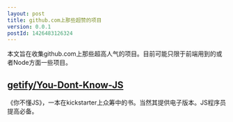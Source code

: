 ```yaml
---
layout: post
title: github.com上那些超赞的项目
version: 0.0.1
postId: 1426483126324
---
```


本文旨在收集github.com上那些超高人气的项目。目前可能只限于前端用到的或者Node方面一些项目。


## [getify/You-Dont-Know-JS](https://github.com/getify/You-Dont-Know-JS)

《你不懂JS》，一本在kickstarter上众筹中的书。当然其提供电子版本。JS程序员提高必备。

